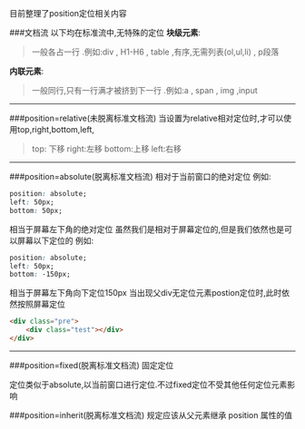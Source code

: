 
目前整理了position定位相关内容

###文档流
 以下均在标准流中,无特殊的定位
**块级元素**: 
> 一般各占一行 .例如:div , H1-H6 , table ,有序,无需列表(ol,ul,li) , p段落

**内联元素**:
> 一般同行,只有一行满才被挤到下一行 .例如:a , span , img ,input

------

###position=relative(未脱离标准文档流)
当设置为relative相对定位时,才可以使用top,right,bottom,left,
> top: 下移   right:左移 bottom:上移 left:右移

------
###position=absolute(脱离标准文档流)
相对于当前窗口的绝对定位
例如: 
``` css
position: absolute;
left: 50px;
bottom: 50px;
```
相当于屏幕左下角的绝对定位
虽然我们是相对于屏幕定位的,但是我们依然也是可以屏幕以下定位的
例如:
``` css
position: absolute;
left: 50px;
bottom: -150px;
```
相当于屏幕左下角向下定位150px
当出现父div无定位元素postion定位时,此时依然按照屏幕定位
```html
<div class="pre">
    <div class="test"></div>
</div>
```
------

###position=fixed(脱离标准文档流)
固定定位

定位类似于absolute,以当前窗口进行定位.不过fixed定位不受其他任何定位元素影响

###position=inherit(脱离标准文档流)
规定应该从父元素继承 position 属性的值   


